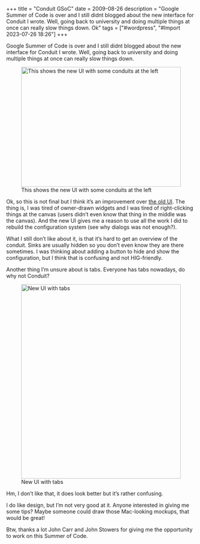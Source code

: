 +++
title = "Conduit GSoC"
date = 2009-08-26
description = "Google Summer of Code is over and I still didnt blogged about the new interface for Conduit I wrote. Well, going back to university and doing multiple things at once can really slow things down.    Ok"
tags = ["#wordpress", "#Import 2023-07-26 18:26"]
+++

<p>Google Summer of Code is over and I still didnt blogged about the new interface for Conduit I wrote. Well, going back to university and doing multiple things at once can really slow things down.</p>
<figure id="attachment_33" aria-describedby="caption-attachment-33" style="width: 426px" class="wp-caption aligncenter"><img decoding="async" loading="lazy" class="size-full wp-image-33" title="New UI - Screenshot 1" src="__GHOST_URL__/content/images/wordpress/2009/08/screenshot-conduit-0-3-17-development-version-running-uninstalled-2.png" alt="This shows the new UI with some conduits at the left" width="426" height="319" srcset="__GHOST_URL__/content/images/wordpress/2009/08/screenshot-conduit-0-3-17-development-version-running-uninstalled-2.png 802w, __GHOST_URL__/content/images/wordpress/2009/08/screenshot-conduit-0-3-17-development-version-running-uninstalled-2-300x225.png 300w, __GHOST_URL__/content/images/wordpress/2009/08/screenshot-conduit-0-3-17-development-version-running-uninstalled-2-768x576.png 768w" sizes="(max-width: 426px) 100vw, 426px" /><figcaption id="caption-attachment-33" class="wp-caption-text">This shows the new UI with some conduits at the left</figcaption></figure>
<p>Ok, so this is not final but I think it&#8217;s an improvement over <a href="http://conduit-project.org/attachment/wiki/Screenshots/Conduit-0.3.13-some.png?format=raw" target="_blank" rel="noopener">the old UI</a>. The thing is, I was tired of owner-drawn widgets and I was tired of right-clicking things at the canvas (users didn&#8217;t even know that thing in the middle was the canvas). And the new UI gives me a reason to use all the work I did to rebuild the configuration system (see why dialogs was not enough?).</p>
<p>What I still don&#8217;t like about it, is that it&#8217;s hard to get an overview of the conduit. Sinks are usually hidden so you don&#8217;t even know they are there sometimes. I was thinking about adding a button to hide and show the configuration, but I think that is confusing and not HIG-friendly.</p>
<p>Another thing I&#8217;m unsure about is tabs. Everyone has tabs nowadays, do why not Conduit?</p>
<figure id="attachment_34" aria-describedby="caption-attachment-34" style="width: 426px" class="wp-caption aligncenter"><img decoding="async" loading="lazy" class="size-full wp-image-34" title="Conduit Screenshot 2" src="__GHOST_URL__/content/images/wordpress/2009/08/screenshot-conduit-0-3-17-development-version-running-uninstalled-1.png" alt="New UI with tabs" width="426" height="518" srcset="__GHOST_URL__/content/images/wordpress/2009/08/screenshot-conduit-0-3-17-development-version-running-uninstalled-1.png 553w, __GHOST_URL__/content/images/wordpress/2009/08/screenshot-conduit-0-3-17-development-version-running-uninstalled-1-247x300.png 247w" sizes="(max-width: 426px) 100vw, 426px" /><figcaption id="caption-attachment-34" class="wp-caption-text">New UI with tabs</figcaption></figure>
<p>Hm, I don&#8217;t like that, it does look better but it&#8217;s rather confusing.</p>
<p>I do like design, but I&#8217;m not very good at it. Anyone interested in giving me some tips? Maybe someone could draw those Mac-looking mockups, that would be great!</p>
<p>Btw, thanks a lot John Carr and John Stowers for giving me the opportunity to work on this Summer of Code.</p>